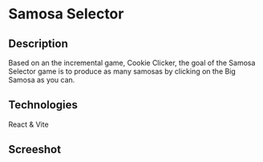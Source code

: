 # Samosa Selector

## Description ## 
Based on an the incremental game, Cookie Clicker, the goal of the Samosa Selector game is to produce as many samosas by clicking on the Big Samosa as you can.

## Technologies ##
React & Vite

## Screeshot ##

